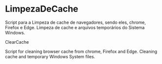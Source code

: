 # LimpezaDeCache

Script para a Limpeza de cache de navegadores, sendo eles, chrome, Firefox e Edge.
Limpeza de cache e arquivos temporários do Sistema Windows.

ClearCache

Script for cleaning browser cache from chrome, Firefox and Edge.
Cleaning cache and temporary Windows System files.
